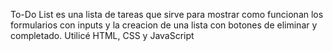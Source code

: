 To-Do List es una lista de tareas que sirve para mostrar como funcionan los formularios con inputs y la creacion de una lista con botones de eliminar y completado.
Utilicé HTML, CSS y JavaScript
